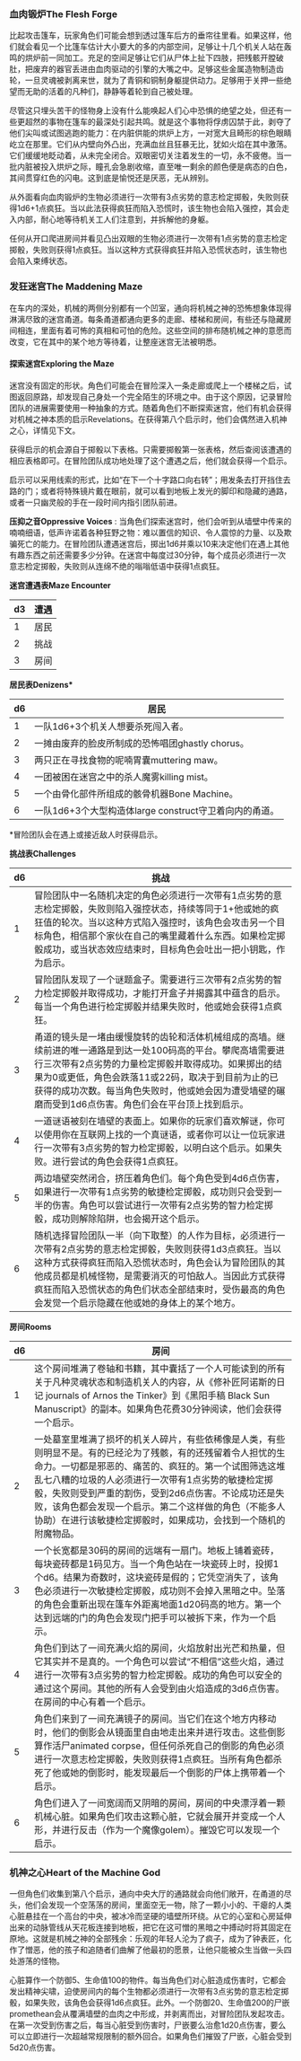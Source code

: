 ### 血肉锻炉The Flesh Forge 

比起攻击篷车，玩家角色们可能会想到透过篷车后方的垂帘往里看。如果这样，他们就会看见一个比篷车估计大小要大的多的内部空间，足够让十几个机关人站在轰鸣的烘炉前一同加工。充足的空间足够让它们从尸体上扯下四肢，把残骸开膛破肚，把废弃的器官丢进由血肉驱动的引擎的大嘴之中。足够这些金属造物制造齿轮，一旦灵魂被剥离来世，就为了青铜和铜制身躯提供动力。足够用于关押一些绝望而无助的活着的凡种们，静静等着轮到自己被处理。  

尽管这只埋头苦干的怪物身上没有什么能唤起人们心中恐惧的绝望之处，但还有一些更超然的事物在篷车的最深处引起共鸣。就是这个事物将俘虏囚禁于此，剥夺了他们尖叫或试图逃跑的能力：在内脏供能的烘炉上方，一对宽大且畸形的棕色眼睛屹立在那里。它们从内壁向外凸出，充满血丝且狂暴无比，犹如火焰在其中激荡。它们缓缓地眨动着，从未完全闭合。双眼密切关注着发生的一切，永不疲倦。当一批内脏被投入烘炉之际，瞳孔会急剧收缩，直至唯一剩余的颜色便是病态的白色，其间贯穿红色的闪电。这到底是愉悦还是厌恶，无从辨别。  

从外面看向血肉锻炉的生物必须进行一次带有3点劣势的意志检定掷骰，失败则获得1d6+1点疯狂。当以此法获得疯狂而陷入恐慌时，该生物也会陷入强控，其会走入内部，耐心地等待机关工人们注意到，并拆解他的身躯。  

任何从开口爬进房间并看见凸出双眼的生物必须进行一次带有1点劣势的意志检定掷骰，失败则获得1点疯狂。当以这种方式获得疯狂并陷入恐慌状态时，该生物也会陷入束缚状态。

### 发狂迷宫The Maddening Maze 

在车内的深处，机械的两侧分别都有一个凹室，通向将机械之神的恐怖想象体现得淋漓尽致的迷宫甬道。每条甬道都通向更多的走廊、楼梯和房间，有些还与隐藏房间相连，里面有着可怖的真相和可怕的危险。这些空间的排布随机械之神的意愿而改变，它在其中的某个地方等待着，让整座迷宫无法被明悉。

#### 探索迷宫Exploring the Maze 

迷宫没有固定的形状。角色们可能会在冒险深入一条走廊或爬上一个楼梯之后，试图返回原路，却发现自己身处一个完全陌生的环境之中。由于这个原因，记录冒险团队的进展需要使用一种抽象的方式。随着角色们不断探索迷宫，他们有机会获得对机械之神本质的启示Revelations。在获得第八个启示时，他们会偶然进入机神之心，详情见下文。  

获得启示的机会源自于掷骰以下表格。只需要掷骰第一张表格，然后查阅该遭遇的相应表格即可。在冒险团队成功地处理了这个遭遇之后，他们就会获得一个启示。  

启示可以采用线索的形式，比如“在下一个十字路口向右转”；用发条去打开挡住去路的门；或者将特殊镜片戴在眼前，就可以看到地板上发光的脚印和隐藏的通路，或者一只幽灵般的手在一段时间内指引团队前进。  

**压抑之音Oppressive Voices** :
当角色们探索迷宫时，他们会听到从墙壁中传来的喃喃细语，低声许诺着各种狂野之物：难以置信的知识、令人震惊的力量、以及欺骗死亡的能力。在冒险团队遭遇迷宫后，掷出1d6并乘以10来决定他们在遇上其他有趣东西之前还需要多少分钟。在迷宫中每度过30分钟，每个成员必须进行一次意志检定掷骰，失败则从连绵不绝的嗡嗡低语中获得1点疯狂。

**迷宫遭遇表Maze Encounter**

<table>
<thead>
<tr class="header">
<th>d3</th>
<th>遭遇</th>
</tr>
</thead>
<tbody>
<tr class="odd">
<td>1</td>
<td>居民</td>
</tr>
<tr class="even">
<td>2</td>
<td>挑战</td>
</tr>
<tr class="odd">
<td>3</td>
<td>房间</td>
</tr>
</tbody>
</table>

**居民表Denizens\***

<table>
<thead>
<tr class="header">
<th>d6</th>
<th>居民</th>
</tr>
</thead>
<tbody>
<tr class="odd">
<td>1</td>
<td>一队1d6+3个机关人想要杀死闯入者。</td>
</tr>
<tr class="even">
<td>2</td>
<td>一摊由废弃的脸皮所制成的恐怖唱团ghastly chorus。</td>
</tr>
<tr class="odd">
<td>3</td>
<td>两只正在寻找食物的呢喃胃囊muttering maw。</td>
</tr>
<tr class="even">
<td>4</td>
<td>一团被困在迷宫之中的杀人魔雾killing mist。</td>
</tr>
<tr class="odd">
<td>5</td>
<td>一个由骨化部件所组成的骸骨机器Bone Machine。</td>
</tr>
<tr class="even">
<td>6</td>
<td>一队1d6+3个大型构造体large construct守卫着向内的甬道。</td>
</tr>
</tbody>
</table>

\*冒险团队会在遇上或接近敌人时获得启示。

**挑战表Challenges**

<table>
<thead>
<tr class="header">
<th>d6</th>
<th>挑战</th>
</tr>
</thead>
<tbody>
<tr class="odd">
<td>1</td>
<td>冒险团队中一名随机决定的角色必须进行一次带有1点劣势的意志检定掷骰，失败则陷入强控状态，持续等同于1+他或她的疯狂值的轮次。当以这种方式陷入强控时，该角色会攻击另一个目标角色，相信那个家伙在自己的嘴里藏着什么东西。如果检定掷骰成功，或当状态效应结束时，目标角色会吐出一把小钥匙，作为启示。</td>
</tr>
<tr class="even">
<td>2</td>
<td>冒险团队发现了一个谜题盒子。需要进行三次带有2点劣势的智力检定掷骰并取得成功，才能打开盒子并揭露其中蕴含的启示。每当一个角色进行检定掷骰并结果失败时，他或她会获得1点疯狂。</td>
</tr>
<tr class="odd">
<td>3</td>
<td>甬道的镜头是一堵由缓慢旋转的齿轮和活体机械组成的高墙。继续前进的唯一通路是到达一处100码高的平台。攀爬高墙需要进行三次带有2点劣势的力量检定掷骰并取得成功。如果掷出的结果为0或更低，角色会跌落11或22码，取决于到目前为止的已获得的成功次数。每当角色失败时，他或她会因为遭受墙壁的碾磨而受到1d6点伤害。角色们会在平台顶上找到启示。</td>
</tr>
<tr class="even">
<td>4</td>
<td>一道谜语被刻在墙壁的表面上。如果你的玩家们喜欢解谜，你可以使用你在互联网上找的一个真谜语，或者你可以让一位玩家进行一次带有3点劣势的智力检定掷骰，以明白这个启示。如果失败。进行尝试的角色会获得1点疯狂。</td>
</tr>
<tr class="odd">
<td>5</td>
<td>两边墙壁突然闭合，挤压着角色们。每个角色受到4d6点伤害，如果进行一次带有1点劣势的敏捷检定掷骰，成功则只会受到一半的伤害。角色可以尝试进行一次带有2点劣势的智力检定掷骰，成功则解除陷阱，也会揭开这个启示。</td>
</tr>
<tr class="even">
<td>6</td>
<td>随机选择冒险团队一半（向下取整）的人作为目标，必须进行一次带有2点劣势的意志检定掷骰，失败则获得1d3点疯狂。当以这种方式获得疯狂而陷入恐慌状态时，角色会认为冒险团队的其他成员都是机械怪物，是需要消灭的可怕敌人。当因此方式获得疯狂而陷入恐慌状态的角色们状态全部结束时，受伤最高的角色会发觉一个启示隐藏在他或她的身体上的某个地方。</td>
</tr>
</tbody>
</table>

**房间Rooms**

<table>
<thead>
<tr class="header">
<th>d6</th>
<th>房间</th>
</tr>
</thead>
<tbody>
<tr class="odd">
<td>1</td>
<td>这个房间堆满了卷轴和书籍，其中囊括了一个人可能读到的所有关于凡种灵魂状态和制造机关人的内容，从《修补匠阿诺斯的日记
journals of Arnos the Tinker》到《黑阳手稿 Black Sun
Manuscript》的副本。如果角色花费30分钟阅读，他们会获得一个启示。</td>
</tr>
<tr class="even">
<td>2</td>
<td>一处墓室里堆满了损坏的机关人碎片，有些依稀像是人类，有些则明显不是。有的已经沦为了残骸，有的还残留着令人担忧的生命力。一切都是邪恶的、痛苦的、疯狂的。第一个试图筛选这堆乱七八糟的垃圾的人必须进行一次带有1点劣势的敏捷检定掷骰，失败则受到严重的割伤，受到2d6点伤害。不论成功还是失败，该角色都会发现一个启示。第二个这样做的角色（不能多人协助）在进行该敏捷检定掷骰时，如果成功，会找到一个随机的附魔物品。</td>
</tr>
<tr class="odd">
<td>3</td>
<td>一个长宽都是30码的房间的远端有一扇门。地板上铺着瓷砖，每块瓷砖都是1码见方。当一个角色站在一块瓷砖上时，投掷1个d6。结果为奇数时，这块瓷砖是假的；它凭空消失了，该角色必须进行一次敏捷检定掷骰，成功则不会掉入黑暗之中。坠落的角色会重新出现在篷车外距离地面1d20码高的地方。第一个达到远端的门的角色会发现门把手可以被拆下来，作为一个启示。</td>
</tr>
<tr class="even">
<td>4</td>
<td>角色们到达了一间充满火焰的房间，火焰放射出光芒和热量，但它其实并不是真的。一个角色可以尝试“不相信”这些火焰，通过进行一次带有3点劣势的智力检定掷骰。成功的角色可以安全的通过这个房间。其他的所有人会受到由火焰造成的3d6点伤害。在房间的中心有着一个启示。</td>
</tr>
<tr class="odd">
<td>5</td>
<td>角色们来到了一间充满镜子的房间。当它们在这个地方内移动时，他们的倒影会从镜面里自由地走出来并进行攻击。这些倒影算作活尸animated
corpse，但任何杀死自己的倒影的角色必须进行一次意志检定掷骰，失败则获得1点疯狂。当所有角色都杀死了他或她的倒影时，能发现最后一个倒影的尸体上携带着一个启示。</td>
</tr>
<tr class="even">
<td>6</td>
<td>角色们进入了一间宽阔而又阴暗的房间，房间的中央漂浮着一颗机械心脏。如果角色们攻击这颗心脏，它就会展开并变成一个人形，并进行反击（作为一个魔像golem）。摧毁它可以发现一个启示。</td>
</tr>
</tbody>
</table>

### 机神之心Heart of the Machine God 

一但角色们收集到第八个启示，通向中央大厅的通路就会向他们敞开，在甬道的尽头，他们会发现一个空荡荡的房间，里面空无一物，除了一颗小小的、干瘪的人类心脏悬挂在一个高台的中央，被冰冷而坚硬的墙壁所环绕。从它的心室和心房延伸出来的动脉管线从天花板连接到地板，把它在这可憎的黑暗之中搏动时将其固定在原地。这就是机械之神的全部残余：乐观的年轻人沦为了疯子，成为了钟表匠，化作了憎恶，他的孩子和追随者们曲解了他最初的愿景，让他只能被众生当做一头四处游荡的怪物。  

心脏算作一个防御5、生命值100的物件。每当角色们对心脏造成伤害时，它都会发出精神尖啸，迫使房间内的每个生物都必须进行一次带有3点劣势的意志检定掷骰，如果失败，该角色会获得1d6点疯狂。此外。一个防御20、生命值200的尸嵌promethean会从覆满墙壁的血肉之中形成，并剥离而出，对冒险团队发起攻击。在第一次受到伤害之后，每当心脏受到伤害时，尸嵌要么治愈1d20点伤害，要么可以立即进行一次超越常规限制的额外回合。如果角色们摧毁了尸嵌，心脏会受到5d20点伤害。
